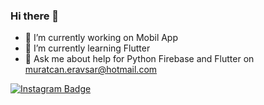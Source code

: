 ### Hi there 👋

- 🔭 I’m currently working on Mobil App
- 🌱 I’m currently learning Flutter
- 💬 Ask me about help for Python Firebase and Flutter on muratcan.eravsar@hotmail.com


[![Instagram Badge](https://img.shields.io/badge/-Instagram-C13584?style=flat-quare&labelColor=C13584&logo=instagram&logoColor=white&link=link)](https://www.instagram.com/muratcan.eravsar)

